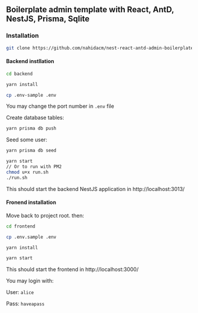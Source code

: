## Boilerplate admin template with React, AntD, NestJS, Prisma, Sqlite

### Installation
```bash
git clone https://github.com/nahidacm/nest-react-antd-admin-boilerplate-template.git && cd nest-react-antd-admin-boilerplate-template
```
#### Backend instllation
```bash
cd backend
```
```bash
yarn install
```
```bash
cp .env-sample .env
```
You may change the port number in `.env` file

Create database tables:
```bash
yarn prisma db push
```
Seed some user:
```bash
yarn prisma db seed
```
```bash
yarn start
// Or to run with PM2
chmod u+x run.sh
./run.sh
```
This should start the backend NestJS application in http://localhost:3013/


#### Fronend installation
Move back to project root. then:
```bash
cd frontend
```
```bash
cp .env.sample .env
```
```bash
yarn install
```
```bash
yarn start
```
This should start the frontend in http://localhost:3000/

You may login with:

User: `alice`

Pass: `haveapass`

